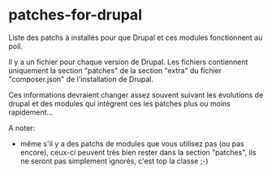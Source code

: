 # patches-for-drupal
Liste des patchs à installés pour que Drupal et ces modules fonctionnent au poil.

Il y a un fichier pour chaque version de Drupal. Les fichiers contiennent uniquement la section "patches" de la section "extra" du fichier "composer.json" de l'installation de Drupal.

Ces informations devraient changer assez souvent suivant les évolutions de drupal et des modules qui intègrent ces les patches plus ou moins rapidement...

A noter:
- même s'il y a des patchs de modules que vous utilisez pas (ou pas encore), ceux-ci peuvent très bien rester dans la section "patches", ils ne seront pas simplement ignorés, c'est top la classe ;-)
